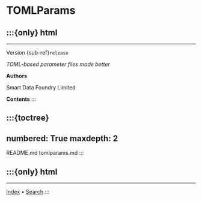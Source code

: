 # TOMLParams
:::{only} html
---
---
Version {sub-ref}`release`

*TOML-based parameter files made better*

**Authors**

Smart Data Foundry Limited

**Contents**
:::

:::{toctree}
---
numbered: True
maxdepth: 2
---
README.md
tomlparams.md
:::

:::{only} html
---
---
[Index](genindex) • [Search](search)
:::